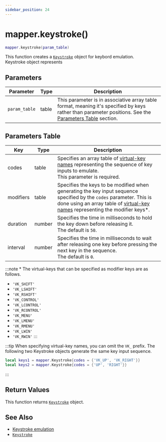 ```yaml
---
sidebar_position: 24
---
```


# mapper.keystroke()
```lua
mapper.keystroke(param_table)
```
This function creates a [`Keystroke`](/libs/mapper/Keystroke) object for keybord emulation.<br/>
Keystroke object represents

## Parameters
|Parameter|Type|Description|
|-|-|-|
|`param_table`|table|This parameter is in associative array table format, meaning it's specified by keys rather than parameter positions. See the [Parameters Table](#parameters-table) section.|


## Parameters Table
|Key|Type|Description|
|-|-|-|
|codes|table|Specifies an array table of [virtual-key names](/guide/input_emulation/keycodes) representing the sequence of key inputs to emulate.<br/>This parameter is required.
|modifiers|table|Specifies the keys to be modified when generating the key input sequence specified by the `codes` parameter. This is done using an array table of [virtual-key names](/guide/input_emulation/keycodes) representing the modifier keys*.
|duration|number|Specifies the time in milliseconds to hold the key down before releasing it.<br/>The default is `50`.
|interval|number|Specifies the time in milliseconds to wait after releasing one key before pressing the next key in the sequence.<br/>The default is `0`.

:::note *
The virtual-keys that can be specified as modifier keys are as follows.
- `'VK_SHIFT'`
- `'VK_LSHIFT'`
- `'VK_RSHIFT'`
- `'VK_CONTROL'`
- `'VK_LCONTROL'`
- `'VK_RCONTROL'`
- `'VK_MENU'`
- `'VK_LMENU'`
- `'VK_RMENU'`
- `'VK_LWIN'`
- `'VK_RWIN'`
:::

:::tip
When specifying virtual-key names, you can omit the `VK_` prefix. The following two Keystroke objects generate the same key input sequence.

```lua
local keys1 = mapper.Keystroke{codes = {'VK_UP', 'VK_RIGHT'}}
local keys2 = mapper.Keystroke{codes = {'UP', 'RIGHT'}}
```
:::

## Return Values
This function returns [`Keystroke`](/libs/mapper/Keystroke) object.

## See Also
- [Keystroke emulation](/guide/input_emulation/#keystroke-emulation)
- [`Keystroke`](/libs/mapper/Keystroke)